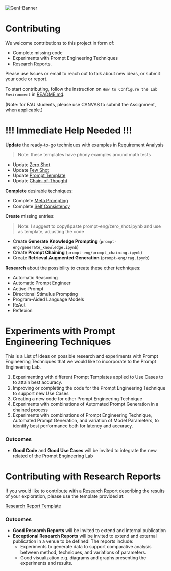 ![GenI-Banner](https://github.com/genilab-fau/genial-fau.github.io/blob/8f1a2d3523f879e1082918c7bba19553cb6e7212/images/geni-lab-banner.png?raw=true)


# Contributing

We welcome contributions to this project in form of:
* Complete missing code
* Experiments with Prompt Engineering Techniques 
* Research Reports. 

Please use Issues or email to reach out to talk about new ideas, or submit your code or report.

To start contributing, follow the instruction on `How to Configure the Lab Environment` in [README.md](./README.md).

(Note: for FAU students, please use CANVAS to submit the Assignment, when applicable.)


# !!! Immediate Help Needed !!!

**Update** the ready-to-go techniques with examples in Requirement Analysis 
> Note: these templates have phony examples around math tests

* Update [Zero Shot](prompt-eng/zero_shot.ipynb)
* Update [Few Shot](prompt-eng/few_shots.ipynb)
* Update [Prompt Template](prompt-eng/prompt_template.ipynb)
* Update [Chain-of-Thought](prompt-eng/chain_of_thought.ipynb)

**Complete** desirable techniques:

* Complete [Meta Prompting](prompt-eng/meta.ipynb)
* Complete [Self Consistency](prompt-eng/self_consistency.ipynb)

**Create** missing entries:
> Note: I suggest to copy&paste prompt-eng/zero_shot.ipynb and use as template, adjusting the code

* Create **Generate Knowledge Prompting** (`prompt-eng/generate_knowledge.ipynb`)
* Create **Prompt Chaining** (`prompt-eng/prompt_chaining.ipynb`)
* Create **Retrieval Augmented Generation** (`prompt-eng/rag.ipynb`)

**Research** about the possibility to create these other techniques:
* Automatic Reasoning
* Automatic Prompt Engineer
* Active-Prompt
* Directional Stimulus Prompting
* Program-Aided Language Models
* ReAct
* Reflexion


# Experiments with Prompt Engineering Techniques 

This is a List of Ideas on possible research and experiments with Prompt Engineering Techniques that we would like to incorporate to the Prompt Engineering Lab.

1. Experimenting with different Prompt Templates applied to Use Cases to to attain best accuracy.
1. Improving or completing the code for the Prompt Engineering Technique to support new Use Cases
1. Creating a new code for other Prompt Engineering Technique 
1. Experiments with combinations of Automated Prompt Generation in a chained process
1. Experiments with combinations of Prompt Engineering Technique, Automated Prompt Generation, and variation of Model Parameters, to identify best performance both for latency and accuracy.

### Outcomes

* **Good Code** and **Good Use Cases** will be invited to integrate the new related of the Prompt Engineering Lab


# Contributing with Research Reports

If you would like to contribute with a Research Report describing the results of your exploration, please use the template provided at:

[Research Report Template](./MY-REPORT.md)


### Outcomes 

* **Good Research Reports** will be invited to extend and internal publication
* **Exceptional Research Reports** will be invited to extend and external publication in a venue to be defined! The reports include:
    * Experiments to generate data to support comparative analysis between method, techniques, and variations of parameters.
    * Good visualization e.g. diagrams and graphs presenting the experiments and results. 






